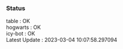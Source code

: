 ### Status


table : OK  
hogwarts : OK  
icy-bot : OK  
Latest Update : 2023-03-04 10:07:58.297094
